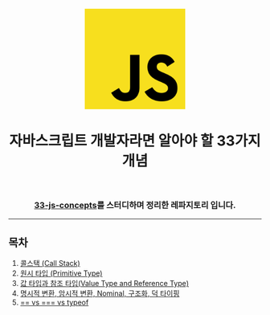<h1 align="center">
<br>
  <img src="logo.png" alt="JavaScript Logo" width=200">
  <br>
    <br>
  자바스크립트 개발자라면 알아야 할 33가지 개념
  <br><br>
</h1>

<div align="center">
    <h3>
        <a href="https://github.com/leonardomso/33-js-concepts">33-js-concepts</a>를 스터디하며 정리한 레파지토리 입니다.
    </h3>
</div>

---

## 목차

1. [콜스택 (Call Stack)](1_CallStack/README.md)
2. [원시 타입 (Primitive Type)](2_PrimitiveType/README.md)
3. [값 타입과 참조 타입(Value Type and Reference Type)](3_ValueTypeReferenceType/README.md)
4. [명시적 변환, 암시적 변환, Nominal, 구조화, 덕 타이핑](4_Implicit_Explicit_Nominal_Structuring_DuckTyping/README.md)
5. [== vs === vs typeof](5_==_vs_===_vs_typeof/README.md)
